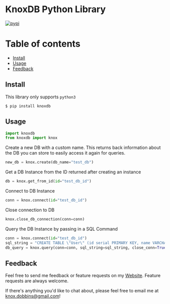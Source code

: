 # KnoxDB Python Library

[![pypi](https://img.shields.io/pypi/v/knoxdb.svg)](https://pypi.org/project/knoxdb/)

Table of contents
=================

<!--ts-->
   * [Install](#install)
   * [Usage](#usage)
   * [Feedback](#feedback)

<!--te-->


## Install

This library only supports `python3`

```console
$ pip install knoxdb
```


## Usage

```python
import knoxdb
from knoxdb import knox
```

Create a new DB with a custom name. This returns back information about the DB you can store to easily access it again for queries.
```python
new_db = knox.create(db_name="test_db")
```

Get a DB Instance from the ID returned after creating an instance

```python
db = knox.get_from_id(id="test_db_id")
```

Connect to DB Instance

```python
conn = knox.connect(id="test_db_id")
```

Close connection to DB

```python
knox.close_db_connection(conn=conn)
```

Query the DB Instance by passing in a SQL Command

```python
conn = knox.connect(id="test_db_id")
sql_string = "CREATE TABLE \"User\" (id serial PRIMARY KEY, name VARCHAR(255) NOT NULL, email VARCHAR(255) NOT NULL)"
db_query = knox.query(conn=conn, sql_string=sql_string, close_conn=True)
```

## Feedback

Feel free to send me feedback or feature requests on my [Website](https://knox.framer.website). Feature requests are always welcome.

If there's anything you'd like to chat about, please feel free to email me at knox.dobbins@gmail.com!


